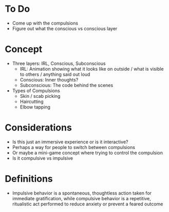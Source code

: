 # To Do
- Come up with the compulsions
- Figure out what the conscious vs conscious layer


# Concept 
- Three layers: IRL, Conscious, Subconscious
    - IRL: Animation showing what it looks like on outside / what is visible to others / anything said out loud
    - Conscious: Inner thoughts?
    - Subconscious: The code behind the scenes
- Types of Compulsions
    - Skin / scab picking
    - Haircutting
    - Elbow tapping
    

# Considerations
- Is this just an immersive experience or is it interactive?
- Perhaps a way for people to switch between compulsions
- Or maybe a mini-game concept where trying to control the compulsion
- Is it compulsive vs impulsive


# Definitions
- Impulsive behavior is a spontaneous, thoughtless action taken for immediate gratification, while compulsive behavior is a repetitive, ritualistic act performed to reduce anxiety or prevent a feared outcome
